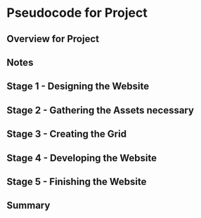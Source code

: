 # Pseudocode for Project

## Overview for Project 

## Notes

## Stage 1 - Designing the Website

## Stage 2 - Gathering the Assets necessary

## Stage 3 - Creating the Grid

## Stage 4 - Developing the Website 

## Stage 5 - Finishing the Website 

## Summary 